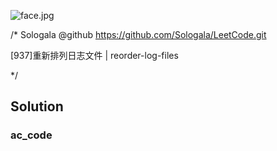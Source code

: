![face.jpg](https://pic.leetcode-cn.com/5f44c38cfca16ba4f3886e1c9e298c5ab18a215dc25e965ec357a430e783b3af-face.jpg)

/*
    Sologala   @github    https://github.com/Sologala/LeetCode.git

   [937]重新排列日志文件
     |     reorder-log-files

*/



## **Solution** 

### **ac_code**
```c

```